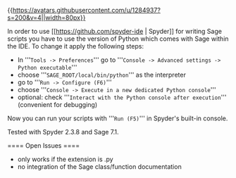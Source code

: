 {{https://avatars.githubusercontent.com/u/1284937?s=200&v=4||width=80px}}

In order to use [[https://github.com/spyder-ide | Spyder]] for writing Sage scripts you have to use the version of Python which comes with Sage within the IDE. To change it apply the following steps:

 * In '''`Tools -> Preferences`''' go to '''`Console -> Advanced settings -> Python executable`'''
 * choose '''`SAGE_ROOT/local/bin/python`''' as the interpreter
 * go to '''`Run -> Configure (F6)`'''
 * choose '''`Console -> Execute in a new dedicated Python console`'''
 * optional: check '''`Interact with the Python console after execution`''' (convenient for debugging)
 
Now you can run your scripts with '''`Run (F5)`''' in Spyder's built-in console.

Tested with Spyder 2.3.8 and Sage 7.1.

==== Open Issues ====
 * only works if the extension is .py
 * no integration of the Sage class/function documentation
